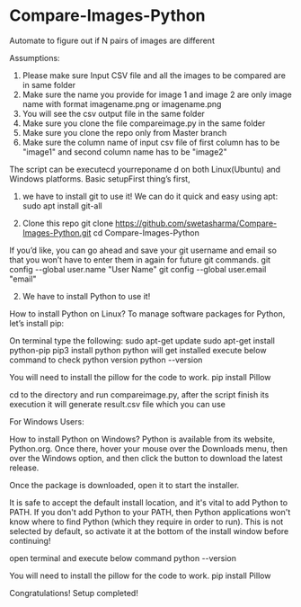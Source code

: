 # Compare-Images-Python
Automate to figure out if N pairs of images are different


Assumptions:
1. Please make sure Input CSV file and all the images to be compared are in same folder
2. Make sure the name you provide for image 1 and image 2 are only image name with format imagename.png or imagename.png
3. You will see the csv output file in the same folder
4. Make sure you clone the file compareimage.py in the same folder
5. Make sure you clone the repo only from Master branch
6. Make sure the column name of input csv file of first column has to be "image1" and second column name has to be "image2"


The script can be executecd yourreponame
d on both Linux(Ubuntu) and Windows platforms.
Basic setupFirst thing’s first,
1. we have to install git to use it! We can do it quick and easy using apt:
sudo apt install git-all

1. Clone this repo
git clone https://github.com/swetasharma/Compare-Images-Python.git
cd Compare-Images-Python


If you’d like, you can go ahead and save your git username and email so that you won’t have to enter them in again for future git commands.
git config --global user.name "User Name"
git config --global user.email "email"

2. We have to install Python to use it!

How to install Python on Linux?
To manage software packages for Python, let’s install pip:

On terminal type the following:
sudo apt-get update
sudo apt-get install python-pip
pip3 install python
python will get installed
execute below command to check python version
python --version 

You will need to install the pillow for the code to work.
pip install Pillow

cd to the directory and run compareimage.py, after the script finish its execution it will generate result.csv file which you can use 


For Windows Users:

How to install Python on Windows?
Python is available from its website, Python.org. Once there, hover your mouse over the Downloads menu, then over the Windows option, and then click the button to download the latest release.

Once the package is downloaded, open it to start the installer.

It is safe to accept the default install location, and it's vital to add Python to PATH. If you don't add Python to your PATH, then Python applications won't know where to find Python (which they require in order to run). This is not selected by default, so activate it at the bottom of the install window before continuing!

open terminal and execute below command
python --version

You will need to install the pillow for the code to work.
pip install Pillow

Congratulations! Setup completed!
